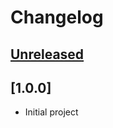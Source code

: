 # Changelog

## [Unreleased]

[Unreleased]: https://github.com/Lemick/hoverfly-ui/commits

## [1.0.0]

- Initial project
